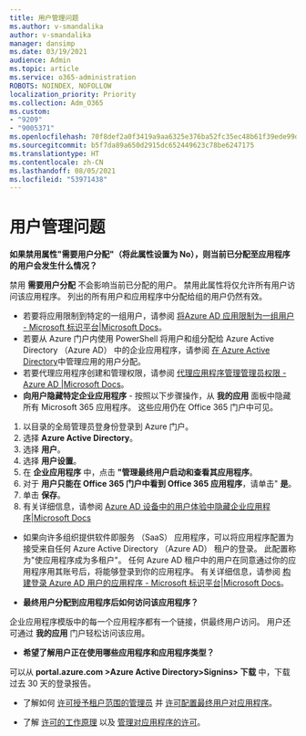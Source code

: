 ```yaml
---
title: 用户管理问题
ms.author: v-smandalika
author: v-smandalika
manager: dansimp
ms.date: 03/19/2021
audience: Admin
ms.topic: article
ms.service: o365-administration
ROBOTS: NOINDEX, NOFOLLOW
localization_priority: Priority
ms.collection: Adm_O365
ms.custom:
- "9209"
- "9005371"
ms.openlocfilehash: 70f8def2a0f3419a9aa6325e376ba52fc35ec48b61f39ede99d7e58cd6c6c464
ms.sourcegitcommit: b5f7da89a650d2915dc652449623c78be6247175
ms.translationtype: HT
ms.contentlocale: zh-CN
ms.lasthandoff: 08/05/2021
ms.locfileid: "53971438"
---
```

# <a name="user-management-issues"></a>用户管理问题

**如果禁用属性"需要用户分配"（将此属性设置为 No），则当前已分配至应用程序的用户会发生什么情况？**

禁用 **需要用户分配** 不会影响当前已分配的用户。 禁用此属性将仅允许所有用户访问该应用程序。 列出的所有用户和应用程序中分配给组的用户仍然有效。

- 若要将应用限制到特定的一组用户，请参阅 [将Azure AD 应用限制为一组用户 - Microsoft 标识平台|Microsoft Docs](https://docs.microsoft.com/azure/active-directory/develop/howto-restrict-your-app-to-a-set-of-users#:~:text=Select%20the%20application%20you%20want%2cand%20set%20it%20to%20Yes.)。
- 若要从 Azure 门户内使用 PowerShell 将用户和组分配给 Azure Active Directory （Azure AD） 中的企业应用程序，请参阅 [在 Azure Active Directory](https://docs.microsoft.com/azure/active-directory/manage-apps/assign-user-or-group-access-portal)中管理应用的用户分配。
- 若要代理应用程序创建和管理权限，请参阅 [代理应用程序管理管理员权限 - Azure AD |Microsoft Docs](https://docs.microsoft.com/azure/active-directory/roles/delegate-app-roles)。
- **向用户隐藏特定企业应用程序** - 按照以下步骤操作，从 **我的应用** 面板中隐藏所有 Microsoft 365 应用程序。 这些应用仍在 Office 365 门户中可见。

 1. 以目录的全局管理员登身份登录到 Azure 门户。 
 2. 选择 **Azure Active Directory**。 
 3. 选择 **用户**。 
 4. 选择 **用户设置**。 
 5. 在 **企业应用程序** 中，点击 **"管理最终用户启动和查看其应用程序**。 
 6. 对于 **用户只能在 Office 365 门户中看到 Office 365 应用程序**，请单击" **是**。 
 7. 单击 **保存**。 
 8. 有关详细信息，请参阅 [Azure AD 设备中的用户体验中隐藏企业应用程序|Microsoft Docs](https://docs.microsoft.com/azure/active-directory/manage-apps/hide-application-from-user-portal#:~:text=%20Hide%20an%20application%20from%20the%20end%20user,6%20Click%20Properties.%207%20Click%20Save.%20See%20More.)

- 如果向许多组织提供软件即服务 （SaaS） 应用程序，可以将应用程序配置为接受来自任何 Azure Active Directory （Azure AD） 租户的登录。 此配置称为"使应用程序成为多租户"。 任何 Azure AD 租户中的用户在同意通过你的应用程序用其账号后，将能够登录到你的应用程序。 有关详细信息，请参阅 [构建登录 Azure AD 用户的应用程序 - Microsoft 标识平台|Microsoft Docs](https://docs.microsoft.com/azure/active-directory/develop/howto-convert-app-to-be-multi-tenant)。

- **最终用户分配到应用程序后如何访问该应用程序？**

企业应用程序模版中的每一个应用程序都有一个链接，供最终用户访问。 用户还可通过 **我的应用** 门户轻松访问该应用。

- **希望了解用户正在使用哪些应用程序和应用程序类型？**

可以从 **portal.azure.com >Azure Active Directory>Signins> 下载** 中，下载过去 30 天的登录报告。

- 了解如何 [许可授予租户范围的管理员](https://docs.microsoft.com/azure/active-directory/manage-apps/grant-admin-consent) 并 [许可配置最终用户对应用程序](https://docs.microsoft.com/azure/active-directory/manage-apps/configure-user-consent)。

- 了解 [许可的工作原理](https://docs.microsoft.com/azure/active-directory/develop/v2-permissions-and-consent) 以及 [管理对应用程序的许可](https://docs.microsoft.com/azure/active-directory/manage-apps/manage-consent-requests)。


